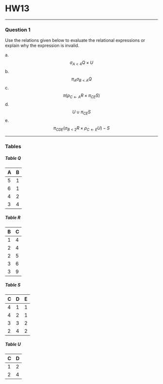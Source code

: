 # HW13
---
### Question 1
Use the relations given below to evaluate the relational expressions or explain why the expression is invalid.

a. $$\sigma_{A < 4} Q \times U$$
b. $$\pi_{A} \sigma_{B < A} Q$$
c. $$\pi (\rho_{C \leftarrow A} R \times \pi_{CE}S)$$
d. $$U \cup \pi_{CE}S$$
e. $$\pi_{CDE}(\sigma_{B<2}R\times \rho_{C \leftarrow E}U) - S$$

---
### Tables

##### Table Q
| A   | B   |
| --- | --- |
| 5   | 1   |
| 6   | 1   |
| 4   | 2   |
| 3   | 4   |

##### Table R
| B   | C   |
| --- | --- |
| 1   | 4   |
| 2   | 4   |
| 2   | 5   |
| 3   | 6   |
| 3   | 9   |

##### Table S
| C   | D   | E   |
| --- | --- | --- |
| 4   | 1   | 1   |
| 4   | 2   | 1   |
| 3   | 3   | 2   |
| 2   | 4   | 2    |

##### Table U
| C   | D   |
| --- | --- |
| 1   | 2   |
| 2   | 4    |

